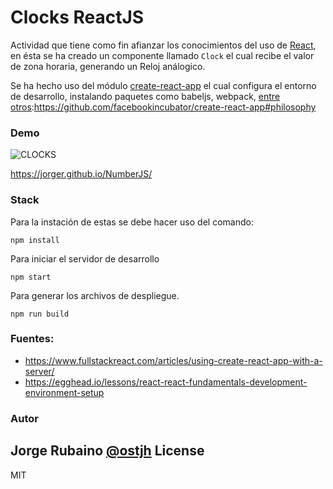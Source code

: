 # Clocks ReactJS

Actividad que tiene como fin afianzar los conocimientos del uso de [React], en ésta se ha creado un componente llamado ``Clock`` 
el cual recibe el valor de zona horaria, generando un Reloj análogico.

Se ha hecho uso del módulo [create-react-app] el cual configura el entorno de desarrollo, 
instalando paquetes como babeljs, webpack, [entre otros]:https://github.com/facebookincubator/create-react-app#philosophy

### Demo

![CLOCKS](https://dl.dropboxusercontent.com/u/181689/videoReloj.gif)

https://jorger.github.io/NumberJS/

### Stack

Para la instación de estas se debe hacer uso del comando:

```
npm install
```

Para iniciar el servidor de desarrollo

```
npm start
```

Para generar los archivos de despliegue.

```
npm run build
```

### Fuentes:

* https://www.fullstackreact.com/articles/using-create-react-app-with-a-server/
* https://egghead.io/lessons/react-react-fundamentals-development-environment-setup

### Autor
Jorge Rubaino [@ostjh]
License
----
MIT

[@ostjh]:https://twitter.com/ostjh
[React]:https://facebook.github.io/react/
[create-react-app]:https://github.com/facebookincubator/create-react-app/blob/master/README.md#getting-started
[entre otros]:https://github.com/facebookincubator/create-react-app#philosophy
